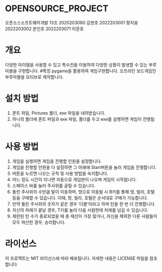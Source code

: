 # OPENSOURCE_PROJECT
오픈소스소프트웨어개발 13조
2020203080 김현호 2022203001 황지웅 2022203002 문인호 2022203071 이준호 

# 개요
다양한 아이템을 사용할 수 있고 특수칸을 이용하여 다양한 상황이 발생할 수 있는 부루마블을 구현합니다.
#특징
pygame을 활용하여 게임구현합니다.
오프라인 보드게임인 부루마블을 모티브로 제작합니다.

# 설치 방법
1. 폰트 파일, Pictures 폴더, exe 파일을 내려받습니다.
2. 하나의 폴더에 폰트 파일과 exe 파일, 폴더를 두고 exe를 실행하면 게임이 진행됩니다.

# 사용 방법
1. 게임을 실행하면 게임을 진행할 인원을 설정합니다.
2. 게임을 진행할 인원을 다 설정하면 그 아래에 Start버튼을 눌러 게임을 진행합니다.
3. 버튼을 누르면 나오는 규칙 및 사용 방법을 숙지합니다.
4. 어느 정도 시간이 지나면 자동으로 게임판이 나오며 게임이 시작됩니다.
5. 스페이스 바를 눌러 주사위를 굴릴 수 있습니다.
6. 돌린 주사위의 수만큼 말이 이동하며, 땅으로 이동될 시 B키를 통해 땅, 빌라, 호텔 등을 구매할 수 있습니다. 이때, 땅, 빌라, 호텔은 순서대로 구매가 가능합니다.
7. 만약 돌린 주사위의 숫자가 같은 경우 ‘더블’이라고 하며 턴을 한 번 더 진행합니다.
8. 자신의 차례가 끝날 경우, T키를 눌러 다음 사람한테 차례를 넘길 수 있습니다.
9. 제한된 턴 수가 종료되었을 때 총 재산이 가장 많거나, 자신을 제외한 다른 사람들이 모두 파산한 경우, 승리합니다.


# 라이선스
이 프로젝트는 MIT 라이선스에 따라 배포됩니다. 자세한 내용은 LICENSE 파일을 참조합니다

